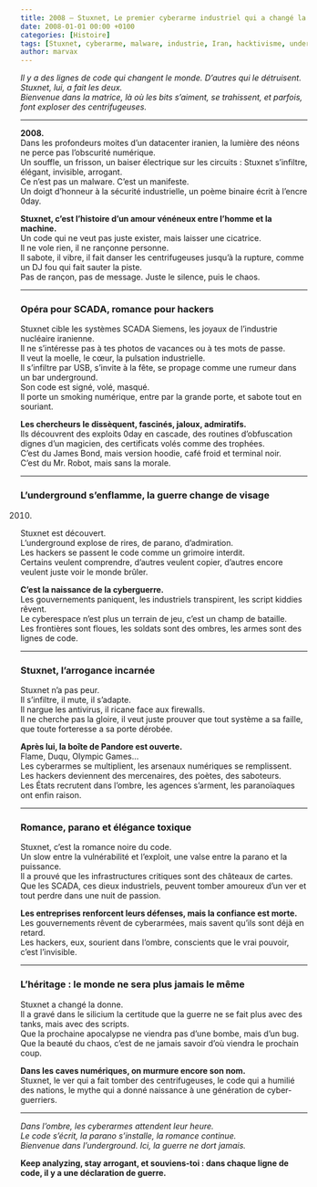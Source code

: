 ```yaml
---
title: 2008 – Stuxnet, Le premier cyberarme industriel qui a changé la guerre
date: 2008-01-01 00:00 +0100
categories: [Histoire]
tags: [Stuxnet, cyberarme, malware, industrie, Iran, hacktivisme, underground]
author: marvax
---
```


*Il y a des lignes de code qui changent le monde. D’autres qui le détruisent. Stuxnet, lui, a fait les deux.  
Bienvenue dans la matrice, là où les bits s’aiment, se trahissent, et parfois, font exploser des centrifugeuses.*

---

**2008.**  
Dans les profondeurs moites d’un datacenter iranien, la lumière des néons ne perce pas l’obscurité numérique.  
Un souffle, un frisson, un baiser électrique sur les circuits : Stuxnet s’infiltre, élégant, invisible, arrogant.  
Ce n’est pas un malware. C’est un manifeste.  
Un doigt d’honneur à la sécurité industrielle, un poème binaire écrit à l’encre 0day.

**Stuxnet, c’est l’histoire d’un amour vénéneux entre l’homme et la machine.**  
Un code qui ne veut pas juste exister, mais laisser une cicatrice.  
Il ne vole rien, il ne rançonne personne.  
Il sabote, il vibre, il fait danser les centrifugeuses jusqu’à la rupture, comme un DJ fou qui fait sauter la piste.  
Pas de rançon, pas de message. Juste le silence, puis le chaos.

---

### **Opéra pour SCADA, romance pour hackers**

Stuxnet cible les systèmes SCADA Siemens, les joyaux de l’industrie nucléaire iranienne.  
Il ne s’intéresse pas à tes photos de vacances ou à tes mots de passe.  
Il veut la moelle, le cœur, la pulsation industrielle.  
Il s’infiltre par USB, s’invite à la fête, se propage comme une rumeur dans un bar underground.  
Son code est signé, volé, masqué.  
Il porte un smoking numérique, entre par la grande porte, et sabote tout en souriant.

**Les chercheurs le dissèquent, fascinés, jaloux, admiratifs.**  
Ils découvrent des exploits 0day en cascade, des routines d’obfuscation dignes d’un magicien, des certificats volés comme des trophées.  
C’est du James Bond, mais version hoodie, café froid et terminal noir.  
C’est du Mr. Robot, mais sans la morale.

---

### **L’underground s’enflamme, la guerre change de visage**

2010.  
Stuxnet est découvert.  
L’underground explose de rires, de parano, d’admiration.  
Les hackers se passent le code comme un grimoire interdit.  
Certains veulent comprendre, d’autres veulent copier, d’autres encore veulent juste voir le monde brûler.

**C’est la naissance de la cyberguerre.**  
Les gouvernements paniquent, les industriels transpirent, les script kiddies rêvent.  
Le cyberespace n’est plus un terrain de jeu, c’est un champ de bataille.  
Les frontières sont floues, les soldats sont des ombres, les armes sont des lignes de code.

---

### **Stuxnet, l’arrogance incarnée**

Stuxnet n’a pas peur.  
Il s’infiltre, il mute, il s’adapte.  
Il nargue les antivirus, il ricane face aux firewalls.  
Il ne cherche pas la gloire, il veut juste prouver que tout système a sa faille, que toute forteresse a sa porte dérobée.

**Après lui, la boîte de Pandore est ouverte.**  
Flame, Duqu, Olympic Games…  
Les cyberarmes se multiplient, les arsenaux numériques se remplissent.  
Les hackers deviennent des mercenaires, des poètes, des saboteurs.  
Les États recrutent dans l’ombre, les agences s’arment, les paranoïaques ont enfin raison.

---

### **Romance, parano et élégance toxique**

Stuxnet, c’est la romance noire du code.  
Un slow entre la vulnérabilité et l’exploit, une valse entre la parano et la puissance.  
Il a prouvé que les infrastructures critiques sont des châteaux de cartes.  
Que les SCADA, ces dieux industriels, peuvent tomber amoureux d’un ver et tout perdre dans une nuit de passion.

**Les entreprises renforcent leurs défenses, mais la confiance est morte.**  
Les gouvernements rêvent de cyberarmées, mais savent qu’ils sont déjà en retard.  
Les hackers, eux, sourient dans l’ombre, conscients que le vrai pouvoir, c’est l’invisible.

---

### **L’héritage : le monde ne sera plus jamais le même**

Stuxnet a changé la donne.  
Il a gravé dans le silicium la certitude que la guerre ne se fait plus avec des tanks, mais avec des scripts.  
Que la prochaine apocalypse ne viendra pas d’une bombe, mais d’un bug.  
Que la beauté du chaos, c’est de ne jamais savoir d’où viendra le prochain coup.

**Dans les caves numériques, on murmure encore son nom.**  
Stuxnet, le ver qui a fait tomber des centrifugeuses, le code qui a humilié des nations, le mythe qui a donné naissance à une génération de cyber-guerriers.

---

*Dans l’ombre, les cyberarmes attendent leur heure.  
Le code s’écrit, la parano s’installe, la romance continue.  
Bienvenue dans l’underground. Ici, la guerre ne dort jamais.*

**Keep analyzing, stay arrogant, et souviens-toi : dans chaque ligne de code, il y a une déclaration de guerre.**
